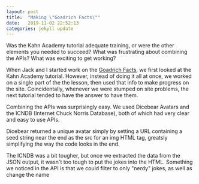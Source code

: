 ```yaml
---
layout: post
title:  "Making \"Goadrich Facts\""
date:   2019-11-02 22:52:13
categories: jekyll update
---
```


Was the Kahn Academy tutorial adequate training, or were the other elements you needed to succeed? What was frustrating about combining the APIs? What was exciting to get working?

When Jack and I started work on the [Goadrich Facts][goadrich-facts], we first looked at the Kahn Academy tutorial. However, instead of doing it all at once, we worked on a single part of the the lesson, then used that info to make progress on the site. Coincidentally, whenever we were stumped on site problems, the next tutorial tended to have the answer to have them.

Combining the APIs was surprisingly easy. We used Dicebear Avatars and the ICNDB (Internet Chuck Norris Database), both of which had very clear and easy to use APIs.
 
Dicebear returned a unique avatar simply by setting a URL containing a seed string near the end as the src for an img HTML tag, greatsly simplifying the way the code looks in the end.

The ICNDB was a bit tougher, but once we extracted the data from the JSON output, it wasn't too tough to put the jokes into the HTML. Something we noticed in the API is that we could filter to only "nerdy" jokes, as well as change the name 

[goadrich-facts]: https://privateeye421.github.io/Goadrich-Facts/